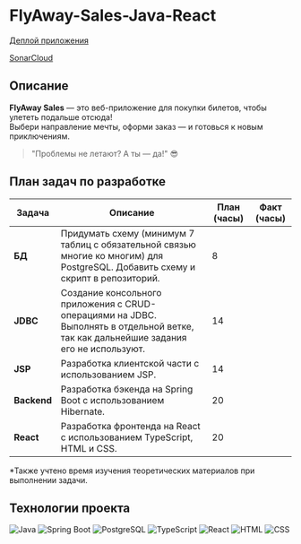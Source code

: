 # FlyAway-Sales-Java-React

[Деплой приложения](https://your-deploy-link.com)

[SonarCloud](https://sonarcloud.io/organizations/flyaway-sales)

## Описание
**FlyAway Sales** — это веб-приложение для покупки билетов, чтобы улететь подальше отсюда!  
Выбери направление мечты, оформи заказ — и готовься к новым приключениям.  
> "Проблемы не летают? А ты — да!" 😎

## План задач по разработке

| Задача    | Описание                                                                                                                                                    | План (часы) | Факт (часы) |
|-----------|-------------------------------------------------------------------------------------------------------------------------------------------------------------|-------------|-------------|
| **БД**    | Придумать схему (минимум 7 таблиц с обязательной связью многие ко многим) для PostgreSQL. Добавить схему и скрипт в репозиторий.                             | 8           |             |
| **JDBC**  | Создание консольного приложения с CRUD-операциями на JDBC. Выполнять в отдельной ветке, так как дальнейшие задания его не используют.                        | 14           |             |
| **JSP**   | Разработка клиентской части с использованием JSP.                                                                                                          | 14           |             |
| **Backend** | Разработка бэкенда на Spring Boot с использованием Hibernate.                                                                                             | 20           |             |
| **React** | Разработка фронтенда на React с использованием TypeScript, HTML и CSS.                                                                                        | 20           |             |

*Также учтено время изучения теоретических материалов при выполнении задачи.

## Технологии проекта

![Java](https://img.shields.io/badge/Java-ED8B00?style=for-the-badge&logo=java&logoColor=white) ![Spring Boot](https://img.shields.io/badge/Spring_Boot-6DB33F?style=for-the-badge&logo=spring&logoColor=white) ![PostgreSQL](https://img.shields.io/badge/PostgreSQL-336791?style=for-the-badge&logo=postgresql&logoColor=white) ![TypeScript](https://img.shields.io/badge/TypeScript-007ACC?style=for-the-badge&logo=typescript&logoColor=white) ![React](https://img.shields.io/badge/React-61DAFB?style=for-the-badge&logo=react&logoColor=black) ![HTML](https://img.shields.io/badge/HTML-E34F26?style=for-the-badge&logo=html5&logoColor=white) ![CSS](https://img.shields.io/badge/CSS-1572B6?style=for-the-badge&logo=css3&logoColor=white)
